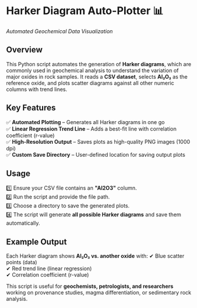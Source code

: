 

# Harker Diagram Auto-Plotter 📊  
_Automated Geochemical Data Visualization_

## **Overview**
This Python script automates the generation of **Harker diagrams**, which are commonly used in geochemical analysis to understand the variation of major oxides in rock samples. It reads a **CSV dataset**, selects **Al₂O₃** as the reference oxide, and plots scatter diagrams against all other numeric columns with trend lines.

## **Key Features**
✅ **Automated Plotting** – Generates all Harker diagrams in one go  
✅ **Linear Regression Trend Line** – Adds a best-fit line with correlation coefficient (r-value)  
✅ **High-Resolution Output** – Saves plots as high-quality PNG images (1000 dpi)  
✅ **Custom Save Directory** – User-defined location for saving output plots  

## **Usage**
1️⃣ Ensure your CSV file contains an **"Al2O3"** column.  
2️⃣ Run the script and provide the file path.  
3️⃣ Choose a directory to save the generated plots.  
4️⃣ The script will generate **all possible Harker diagrams** and save them automatically.  



## **Example Output**
Each Harker diagram shows **Al₂O₃ vs. another oxide** with:
✔ Blue scatter points (data)  
✔ Red trend line (linear regression)  
✔ Correlation coefficient (r-value)  

This script is useful for **geochemists, petrologists, and researchers** working on provenance studies, magma differentiation, or sedimentary rock analysis.

 
